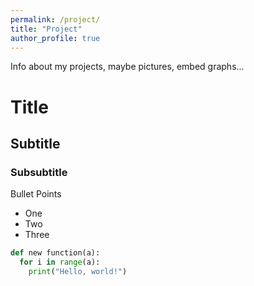 ```yaml
---
permalink: /project/
title: "Project"
author_profile: true
---
```

Info about my projects, maybe pictures, embed graphs...

# Title

## Subtitle

### Subsubtitle

Bullet Points

- One
- Two
- Three

```py
def new function(a):
  for i in range(a):
    print("Hello, world!")
```
